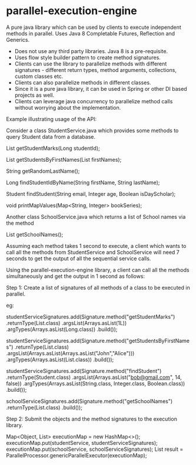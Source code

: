 # parallel-execution-engine
A pure java library which can be used by clients to execute independent methods in parallel.
Uses Java 8 Completable Futures, Reflection and Generics.

* Does not use any third party libraries. Java 8 is a pre-requisite.
* Uses flow style builder pattern to create method signatures.
* Clients can use the library to parallelize methods with different signatures - different return types, method arguments, collections, custom classes etc.
* Clients can also parallelize methods in different classes.
* Since it is a pure java library, it can be used in Spring or other DI based projects as well.
* Clients can leverage java concurrency to parallelize method calls without worrying about the implementation.

Example illustrating usage of the API:

Consider a class StudentService.java which provides some methods to query Student data from a database.

List<Integer> getStudentMarks(Long studentId);

List<Student> getStudentsByFirstNames(List<String> firstNames);

String getRandomLastName();

Long findStudentIdByName(String firstName, String lastName);

Student findStudent(String email, Integer age, Boolean isDayScholar);

void printMapValues(Map<String, Integer> bookSeries);

Another class SchoolService.java which returns a list of School names via the method

List<String> getSchoolNames();

Assuming each method takes 1 second to execute, a client which wants to call all the methods from StudentService and SchoolService 
will need 7 seconds to get the output of all the sequential service calls. 

Using the parallel-execution-engine library, a client can call all the methods simultaneously and get the output in 1 second as follows:

Step 1: Create a list of signatures of all methods of a class to be executed in parallel.

eg:

studentServiceSignatures.add(Signature.method("getStudentMarks")
		.returnType(List.class)
		.argsList(Arrays.asList(1L))
		.argTypes(Arrays.asList(Long.class))
		.build());

studentServiceSignatures.add(Signature.method("getStudentsByFirstNames")
		.returnType(List.class)
		.argsList(Arrays.asList(Arrays.asList("John","Alice")))
		.argTypes(Arrays.asList(List.class))
		.build());
		
studentServiceSignatures.add(Signature.method("findStudent")
		.returnType(Student.class)
		.argsList(Arrays.asList("bob@gmail.com", 14, false))
		.argTypes(Arrays.asList(String.class, Integer.class, Boolean.class))
		.build());
				
schoolServiceSignatures.add(Signature.method("getSchoolNames")
		.returnType(List.class)
		.build());
						
Step 2: Submit the objects and the method signatures to the execution library.

Map<Object, List<Signature>> executionMap = new HashMap<>();
executionMap.put(studentService, studentServiceSignatures);
executionMap.put(schoolService, schoolServiceSignatures);
List<T> result = ParallelProcessor.genericParallelExecutor(executionMap);

